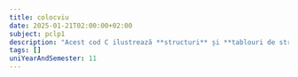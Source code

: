 ```yaml
---
title: colocviu
date: 2025-01-21T02:00:00+02:00
subject: pclp1
description: "Acest cod C ilustrează **structuri** și **tablouri de structuri** pentru gestionarea contactelor. Prezintă **funcții** pentru introducerea, **sortarea** (după nume) și **căutarea** (liniară) datelor, exemplificând algoritmi de bază."
tags: []
uniYearAndSemester: 11
---
```


